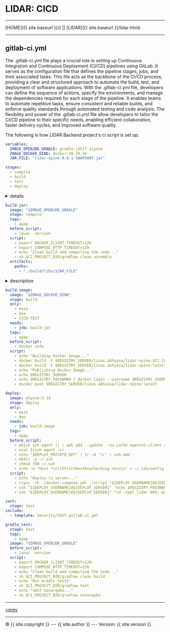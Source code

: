 # LIDAR: CICD

----------

[HOME]({{ site.baseurl }}/) || [LIDAR]({{ site.baseurl }}/lidar.html) 

----------

## gitlab-ci.yml

The .gitlab-ci.yml file plays a crucial role in setting up Continuous Integration and Continuous Deployment (CI/CD) 
pipelines using GitLab. It serves as the configuration file that defines the pipeline stages, jobs, and their associated 
tasks. This file acts as the backbone of the CI/CD process, providing a clear and structured approach to automate the 
build, test, and deployment of software applications. With the .gitlab-ci.yml file, developers can define the sequence 
of actions, specify the environments, and manage the dependencies required for each stage of the pipeline. It enables 
teams to automate repetitive tasks, ensure consistent and reliable builds, and enforce quality standards through automated 
testing and code analysis. The flexibility and power of the .gitlab-ci.yml file allow developers to tailor the CI/CD 
pipeline to their specific needs, enabling efficient collaboration, faster delivery cycles, and improved software quality.

The following is how LIDAR Backend project's ci script is set up:

~~~~~~ yaml
variables:
  IMAGE_OPENJDK_GRADLE: gradle:jdk17-alpine
  IMAGE_DOCKER_DIND: docker:20.10.16
  JAR_FILE: "lidar-spine-0.0.1-SNAPSHOT.jar"

stages:
  - compile
  - build
  - test
  - deploy
~~~~~~~~

<details>
<summary>details</summary>

* `variables`:
This is used to define which versions of a system and what ENV variables will be used within the script. This removes
the risk of having differing settings for each stage within the CICD script.

<details>
<summary>variables</summary>

* `IMAGE_OPENJDK_GRADLE: gradle:jdk17-alpine`:
This ensures that all gradle tasks are to be run on jdk17's version of gradle. This ensures that the project is compiled
exactly as compiled on any of the dev's computers.
<br>

* `IMAGE_DOCKER_DIND: docker:20.10.16`:
This ensures that the gitlab runners run on this specific version of docker, which is the same as the deployment server.
<br>

* `JAR_FILE: "lidar-spine-0.0.1-SNAPSHOT.jar"`:
This ensures that the project is always compiled to the same destination so that it is easy to find for following stages.
<br>

</details>
<br>

* `stages`:
This is to define the stages which are required to build the project properly. This is also important as to ensure that
each previous/required task is completed before the dependent tasks are executed. 

<details>
<summary>stages</summary>

* `compile`:
This stage is the stage used to compile each component of the project which needs compiling beforehand, i.e. gradle, nextJS.
This ensures that the project components are build correctly, and automatically stops other steps from being run should
a problem arise.
<br>

* `build`:
This stage is used to build the docker images which are to be deployed or used later. This is important in this project
as the project is using a Docker Image Repository for deployment.
<br>

* `test`:
This stage is when all the testing is run before deployment. The project currently runs Sonarqube, SAST, and unit tests
during this stage, that said, the project will still deploy should some tests fail (this is not the best practice) due to
the team not yet having experience in making tests that are as the requirements of the project. The only test which is 
critical to the project as of this writing is Sonarqube.
<br>

* `deploy`:
This stage is used to deploy the built project to the deployment servers. This ensures that the deployment method is 
consistent and repeatable, which ensures scalability should there be a need to deploy to multiple servers.
<br>

</details>

</details>

~~~~~~ yaml
build-jar:
  image: "$IMAGE_OPENJDK_GRADLE"
  stage: compile
  tags:
    - apap
  before_script:
    - javac -version
  script:
    - export DOCKER_CLIENT_TIMEOUT=120
    - export COMPOSE_HTTP_TIMEOUT=120
    - echo "Clean build and compiling the code..."
    - sh $CI_PROJECT_DIR/gradlew clean assemble
  artifacts:
    paths:
      - "./build/libs/$JAR_FILE"
~~~~~~~~

<details>
<summary>description</summary>

This CI Task is designed to build the project using the set gradle image and store it to the pre-designated 
location. Due to the organisation having many differently configured runners, the runner tag is used to ensure
that the project is built on a suitable runner, which in this case is a Docker based Shell runner with no Proxy.
<br>

</details>


~~~~~~ yaml
build-image:
  image: "$IMAGE_DOCKER_DIND"
  stage: build
  only:
    - main
    - dev
    - CICD-TEST
  needs:
    - job: build-jar
  tags:
    - apap
  before_script:
    - docker info
  script:
    - echo "Building Docker Image..."
    - docker build -t $REGISTRY_SERVER/linus.abhyasa/lidar-spine:$CI_COMMIT_SHORT_SHA .
    - docker build -t $REGISTRY_SERVER/linus.abhyasa/lidar-spine:latest .
    - echo "Publishing Docker Image..."
    - echo $REGISTRY_SERVER
    - echo $REGISTRY_PASSWORD | docker login --username $REGISTRY_USERNAME --password-stdin $REGISTRY_SERVER
    - docker push $REGISTRY_SERVER/linus.abhyasa/lidar-spine:latest
~~~~~~~~

~~~~~~ yaml
deploy:
  image: alpine:3.14
  stage: deploy
  only:
    - main
    - dev
  needs:
    - job: build-image
  tags:
    - apap
  before_script:
    - which ssh-agent || ( apk add --update --no-cache openssh-client rsync )
    - eval $(ssh-agent -s)
    - echo "$DEPLOY_PRIVATE_KEY" | tr -d '\r' | ssh-add -
    - mkdir -p ~/.ssh
    - chmod 700 ~/.ssh
    - echo -e "Host *\n\tStrictHostKeyChecking no\n\n" > ~/.ssh/config
  script:
    - echo "Deploy to server..."
    - rsync -rh ./docker-compose.yml ./script "${DEPLOY_USERNAME}@${DEPLOY_SERVER}":"~/ppl_lidar-009/"
    - ssh "${DEPLOY_USERNAME}@${DEPLOY_SERVER}" "echo $REGISTRY_PASSWORD | docker login --username $REGISTRY_USERNAME --password-stdin $REGISTRY_SERVER"
    - ssh "${DEPLOY_USERNAME}@${DEPLOY_SERVER}" "cd ~/ppl_lidar-009/ && docker-compose down && docker-compose pull && docker-compose up -d"
~~~~~~~~

~~~~~~ yaml
sast:
  stage: test
include:
  - template: Security/SAST.gitlab-ci.yml

gradle_test:
  stage: test
  tags:
    - apap
  image: "$IMAGE_OPENJDK_GRADLE"
  before_script:
    - javac -version
  script:
    - export DOCKER_CLIENT_TIMEOUT=120
    - export COMPOSE_HTTP_TIMEOUT=120
    - echo "Clean build and compiling the code..."
    - sh $CI_PROJECT_DIR/gradlew clean build
    - echo "Run Gradle tests"
    - sh $CI_PROJECT_DIR/gradlew test
    - echo "SAST Sonarqube..."
    - sh $CI_PROJECT_DIR/gradlew sonarqube

~~~~~~~~

----------

[<prev](cicd.md)

----------

 © {{ site.copyright }} --- {{ site.author }} --- Version: {{ site.version }}.
